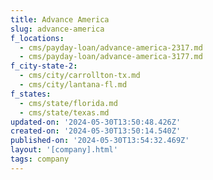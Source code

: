 ```yaml
---
title: Advance America
slug: advance-america
f_locations:
  - cms/payday-loan/advance-america-2317.md
  - cms/payday-loan/advance-america-3177.md
f_city-state-2:
  - cms/city/carrollton-tx.md
  - cms/city/lantana-fl.md
f_states:
  - cms/state/florida.md
  - cms/state/texas.md
updated-on: '2024-05-30T13:50:48.426Z'
created-on: '2024-05-30T13:50:14.540Z'
published-on: '2024-05-30T13:54:32.469Z'
layout: '[company].html'
tags: company
---
```



